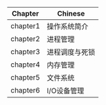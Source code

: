 | Chapter | Chinese |
| ------- | ------- |
| chapter1 | 操作系统简介 |
| chapter2 | 进程管理 |
| chapter3 | 进程调度与死锁 |
| chapter4 | 内存管理 |
| chapter5 | 文件系统 |
| chapter6 | I/O设备管理 |

